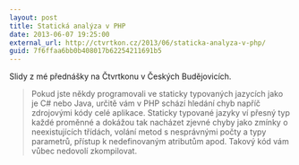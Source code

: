 ```yaml
---
layout: post
title: Statická analýza v PHP
date: 2013-06-07 19:25:00
external_url: http://ctvrtkon.cz/2013/06/staticka-analyza-v-php/
guid: 7f6ffaa6bb0b408017b62254211691b5
---
```


Slidy z mé přednášky na Čtvrtkonu v Českých Budějovicích.

> Pokud jste někdy programovali ve staticky typovaných jazycích jako je C# nebo Java, určitě vám v PHP schází hledání chyb napříč zdrojovými kódy celé aplikace. Staticky typované jazyky ví přesný typ každé proměnné a dokážou tak nacházet zjevné chyby jako zmínky o neexistujících třídách, volání metod s nesprávnými počty a typy parametrů, přístup k nedefinovaným atributům apod. Takový kód vám vůbec nedovolí zkompilovat.
